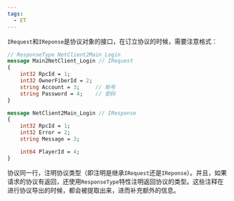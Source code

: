 ```yaml
---
tags:
  - ET
---
```

`IRequest`和`IReponse`是协议对象的接口，在订立协议的时候，需要注意格式：
```protobuf
// ResponseType NetClient2Main_Login
message Main2NetClient_Login // IRequest
{
	int32 RpcId = 1;
	int32 OwnerFiberId = 2;
	string Account = 3;		// 账号
	string Password = 4; 	// 密码
}

message NetClient2Main_Login // IResponse
{
	int32 RpcId = 1;
	int32 Error = 2;
	string Message = 3;

	int64 PlayerId = 4;
}
```
协议同一行，注明协议类型（即注明是继承`IRequest`还是`IReponse`）。并且，如果请求的协议有返回，还使用`ResponseType`特性注明返回协议的类型。这些注释在进行协议导出的时候，都会被提取出来，进而补充额外的信息。